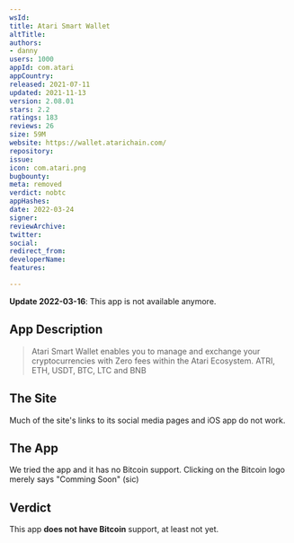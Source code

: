```yaml
---
wsId: 
title: Atari Smart Wallet
altTitle: 
authors:
- danny
users: 1000
appId: com.atari
appCountry: 
released: 2021-07-11
updated: 2021-11-13
version: 2.08.01
stars: 2.2
ratings: 183
reviews: 26
size: 59M
website: https://wallet.atarichain.com/
repository: 
issue: 
icon: com.atari.png
bugbounty: 
meta: removed
verdict: nobtc
appHashes: 
date: 2022-03-24
signer: 
reviewArchive: 
twitter: 
social: 
redirect_from: 
developerName: 
features: 

---
```


**Update 2022-03-16**: This app is not available anymore.

## App Description

> Atari Smart Wallet enables you to manage and exchange your cryptocurrencies with Zero fees within the Atari Ecosystem. ATRI, ETH, USDT, BTC, LTC and BNB

## The Site

Much of the site's links to its social media pages and iOS app do not work.

## The App

We tried the app and it has no Bitcoin support. Clicking on the Bitcoin logo merely says "Comming Soon" (sic)

## Verdict

This app **does not have Bitcoin** support, at least not yet.
